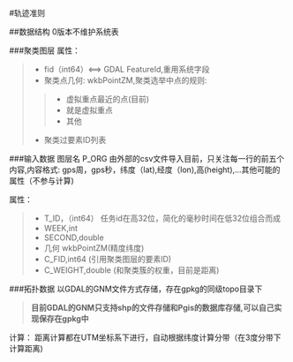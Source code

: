 #轨迹准则

##数据结构
0版本不维护系统表

###聚类图层
属性：  
>* fid（int64）<==> GDAL FeatureId,重用系统字段  
>* 聚类点几何: wkbPointZM,聚类选举中点的规则:    
>   
>>    + 虚拟重点最近的点(目前)  
>>    + 就是虚拟重点  
>>    + 其他  
>* 聚类过要素ID列表

###输入数据
图层名 P_ORG<taskid>
由外部的csv文件导入目前，只关注每一行的前五个内容,内容格式: gps周，gps秒，纬度（lat),经度（lon),高(height),...其他可能的属性（不参与计算)  

属性：
>* T_ID，（int64） 任务id在高32位，简化的毫秒时间在低32位组合而成
>* WEEK,int
>* SECOND,double
>* 几何 wkbPointZM(精度纬度)
>* C_FID,int64 (引用聚类图层的要素ID)
>* C_WEIGHT,double (和聚类簇的权重，目前是距离)

###拓扑数据
以GDAL的GNM文件方式存储，存在gpkg的同级topo目录下

>**目前GDAL的GNM只支持shp的文件存储和Pgis的数据库存储,可以自己实现保存在gpkg中**

计算：
距离计算都在UTM坐标系下进行，自动根据纬度计算分带（在3度分带下计算距离)
